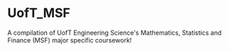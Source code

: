 # UofT_MSF
A compilation of UofT Engineering Science's Mathematics, Statistics and Finance (MSF) major specific coursework!
